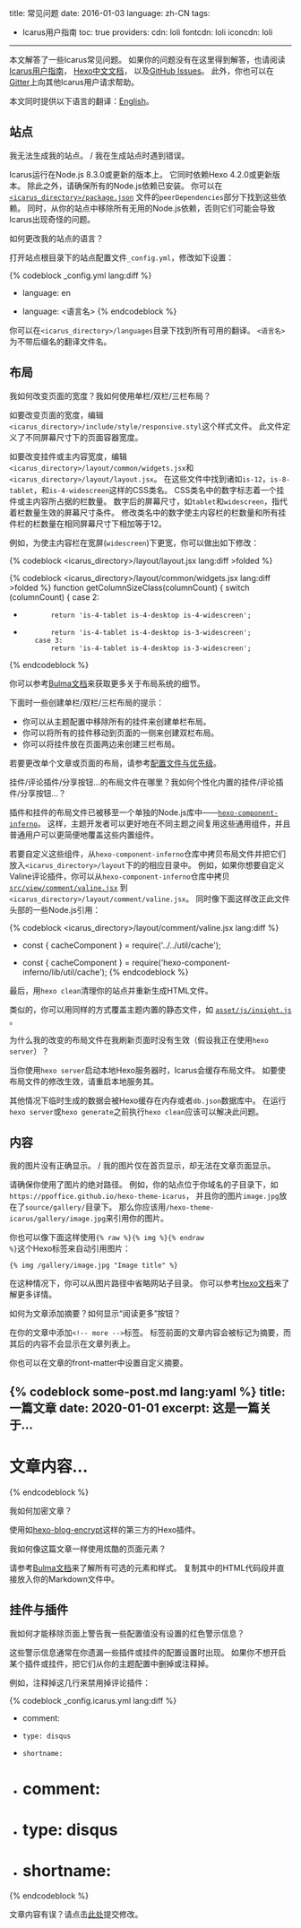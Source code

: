 title: 常见问题
date: 2016-01-03
language: zh-CN
tags:
- Icarus用户指南
toc: true
providers:
    cdn: loli
    fontcdn: loli
    iconcdn: loli
---

本文解答了一些Icarus常见问题。
如果你的问题没有在这里得到解答，也请阅读
[Icarus用户指南](/hexo-theme-icarus/tags/Icarus用户指南/)，
[Hexo中文文档](https://hexo.io/zh-cn/docs/index.html)，
以及[GitHub Issues](https://github.com/ppoffice/hexo-theme-icarus/issues?q=)。
此外，你也可以在[Gitter](https://gitter.im/hexo-theme-icarus/)上向其他Icarus用户请求帮助。

<article class="message message-immersive is-primary">
<div class="message-body">
<i class="fas fa-globe-americas mr-2"></i>本文同时提供以下语言的翻译：<a href="{% post_path en/FAQ %}">English</a>。
</div>
</article>

<!-- more -->


## 站点

<article class="message is-primary" style="font-size:1em">
<div class="message-body">
我无法生成我的站点。 / 我在生成站点时遇到错误。
</div>
</article>

Icarus运行在Node.js 8.3.0或更新的版本上。
它同时依赖Hexo 4.2.0或更新版本。
除此之外，请确保所有的Node.js依赖已安装。
你可以在[`<icarus_directory>/package.json`](https://github.com/ppoffice/hexo-theme-icarus/blob/master/package.json)
文件的`peerDependencies`部分下找到这些依赖。
同时，从你的站点中移除所有无用的Node.js依赖，否则它们可能会导致Icarus出现奇怪的问题。

<article class="message is-primary" style="font-size:1em">
<div class="message-body">
如何更改我的站点的语言？
</div>
</article>

打开站点根目录下的站点配置文件`_config.yml`，修改如下设置：

{% codeblock _config.yml lang:diff %}
- language: en
+ language: <语言名>
{% endcodeblock %}

你可以在`<icarus_directory>/languages`目录下找到所有可用的翻译。
`<语言名>`为不带后缀名的翻译文件名。


## 布局

<article class="message is-primary" style="font-size:1em">
<div class="message-body">
我如何改变页面的宽度？我如何使用单栏/双栏/三栏布局？
</div>
</article>

如要改变页面的宽度，编辑`<icarus_directory>/include/style/responsive.styl`这个样式文件。
此文件定义了不同屏幕尺寸下的页面容器宽度。

如要改变挂件或主内容宽度，编辑`<icarus_directory>/layout/common/widgets.jsx`和`<icarus_directory>/layout/layout.jsx`。
在这些文件中找到诸如`is-12`，`is-8-tablet`，和`is-4-widescreen`这样的CSS类名。
CSS类名中的数字标志着一个挂件或主内容所占据的栏数量。
数字后的屏幕尺寸，如`tablet`和`widescreen`，指代着栏数量生效的屏幕尺寸条件。
修改类名中的数字使主内容栏的栏数量和所有挂件栏的栏数量在相同屏幕尺寸下相加等于12。

例如，为使主内容栏在宽屏(`widescreen`)下更宽，你可以做出如下修改：

{% codeblock &lt;icarus_directory&gt;/layout/layout.jsx lang:diff >folded %}
 <div class={classname({
     column: true,
     'order-2': true,
     'column-main': true,
     'is-12': columnCount === 1,
-    'is-8-tablet is-8-desktop is-8-widescreen': columnCount === 2,
+    'is-8-tablet is-8-desktop is-9-widescreen': columnCount === 2,
     'is-8-tablet is-8-desktop is-6-widescreen': columnCount === 3
{% endcodeblock %}

{% codeblock &lt;icarus_directory&gt;/layout/common/widgets.jsx lang:diff >folded %}
 function getColumnSizeClass(columnCount) {
     switch (columnCount) {
         case 2:
-            return 'is-4-tablet is-4-desktop is-4-widescreen';
+            return 'is-4-tablet is-4-desktop is-3-widescreen';
         case 3:
             return 'is-4-tablet is-4-desktop is-3-widescreen';
{% endcodeblock %}

你可以参考[Bulma文档](https://bulma.io/documentation/columns/sizes/)来获取更多关于布局系统的细节。

下面时一些创建单栏/双栏/三栏布局的提示：

- 你可以从主题配置中移除所有的挂件来创建单栏布局。
- 你可以将所有的挂件移动到页面的一侧来创建双栏布局。
- 你可以将挂件放在页面两边来创建三栏布局。

若要更改单个文章或页面的布局，请参考[配置文件与优先级](/hexo-theme-icarus/Configuration/icarus用户指南-主题配置/#配置文件与优先级)。

<article class="message is-primary" style="font-size:1em">
<div class="message-body">
挂件/评论插件/分享按钮...的布局文件在哪里？我如何个性化内置的挂件/评论插件/分享按钮...？
</div>
</article>

插件和挂件的布局文件已被移至一个单独的Node.js库中——[`hexo-component-inferno`](https://github.com/ppoffice/hexo-component-inferno)。
这样，主题开发者可以更好地在不同主题之间复用这些通用组件，并且普通用户可以更简便地覆盖这些内置组件。

若要自定义这些组件，从`hexo-component-inferno`仓库中拷贝布局文件并把它们放入`<icarus_directory>/layout`下的的相应目录中。
例如，如果你想要自定义Valine评论插件，你可以从`hexo-component-inferno`仓库中拷贝
[`src/view/comment/valine.jsx`](https://github.com/ppoffice/hexo-component-inferno/blob/0.2.4/src/view/comment/valine.jsx)
到`<icarus_directory>/layout/comment/valine.jsx`。
同时像下面这样改正此文件头部的一些Node.js引用：

{% codeblock &lt;icarus_directory&gt;/layout/comment/valine.jsx lang:diff %}
- const { cacheComponent } = require('../../util/cache');
+ const { cacheComponent } = require('hexo-component-inferno/lib/util/cache');
{% endcodeblock %}

最后，用`hexo clean`清理你的站点并重新生成HTML文件。

类似的，你可以用同样的方式覆盖主题内置的静态文件，如
[`asset/js/insight.js`](https://github.com/ppoffice/hexo-component-inferno/blob/0.2.4/asset/js/insight.js) 。

<article class="message is-primary" style="font-size:1em">
<div class="message-body">
为什么我的改变的布局文件在我刷新页面时没有生效（假设我正在使用<code>hexo server</code>）？
</div>
</article>

当你使用`hexo server`启动本地Hexo服务器时，Icarus会缓存布局文件。
如要使布局文件的修改生效，请重启本地服务其。

其他情况下临时生成的数据会被Hexo缓存在内存或者`db.json`数据库中。
在运行`hexo server`或`hexo generate`之前执行`hexo clean`应该可以解决此问题。


## 内容

<article class="message is-primary" style="font-size:1em">
<div class="message-body">
我的图片没有正确显示。 / 我的图片仅在首页显示，却无法在文章页面显示。
</div>
</article>

请确保你使用了图片的绝对路径。
例如，你的站点位于你域名的子目录下，如`https://ppoffice.github.io/hexo-theme-icarus`，
并且你的图片`image.jpg`放在了`source/gallery/`目录下。
那么你应该用`/hexo-theme-icarus/gallery/image.jpg`来引用你的图片。

你也可以像下面这样使用<code>{% raw %}{% img %}{% endraw %}</code>这个Hexo标签来自动引用图片：

```
{% img /gallery/image.jpg "Image title" %}
```

在这种情况下，你可以从图片路径中省略网站子目录。
你可以参考[Hexo文档](https://hexo.io/zh-cn/docs/index.html)来了解更多详情。

<article class="message is-primary" style="font-size:1em">
<div class="message-body">
如何为文章添加摘要？如何显示“阅读更多”按钮？
</div>
</article>

在你的文章中添加`<!-- more -->`标签。
标签前面的文章内容会被标记为摘要，而其后的内容不会显示在文章列表上。

你也可以在文章的front-matter中设置自定义摘要。

{% codeblock some-post.md lang:yaml %}
title: 一篇文章
date: 2020-01-01
excerpt: 这是一篇关于...
---
# 文章内容...
{% endcodeblock %}

<article class="message is-primary" style="font-size:1em">
<div class="message-body">
我如何加密文章？
</div>
</article>

使用如[hexo-blog-encrypt](https://github.com/MikeCoder/hexo-blog-encrypt)这样的第三方的Hexo插件。

<article class="message is-primary" style="font-size:1em">
<div class="message-body">
我如何像这篇文章一样使用炫酷的页面元素？
</div>
</article>

请参考[Bulma文档](https://bulma.io/documentation/)来了解所有可选的元素和样式。
复制其中的HTML代码段并直接放入你的Markdown文件中。


## 挂件与插件

<article class="message is-primary" style="font-size:1em">
<div class="message-body">
我如何才能移除页面上警告我一些配置值没有设置的红色警示信息？
</div>
</article>

这些警示信息通常在你遗漏一些插件或挂件的配置设置时出现。
如果你不想开启某个插件或挂件，把它们从你的主题配置中删掉或注释掉。

例如，注释掉这几行来禁用掉评论插件：

{% codeblock _config.icarus.yml lang:diff %}
- comment:
-     type: disqus
-     shortname: 
+ # comment:
+ #     type: disqus
+ #     shortname: 
{% endcodeblock %}


<article class="message message-immersive is-warning">
<div class="message-body">
<i class="fas fa-question-circle mr-2"></i>文章内容有误？请点击<a href="https://github.com/ppoffice/hexo-theme-icarus/edit/site/source/_posts/zh-CN/FAQ.md">此处</a>提交修改。
</div>
</article>
